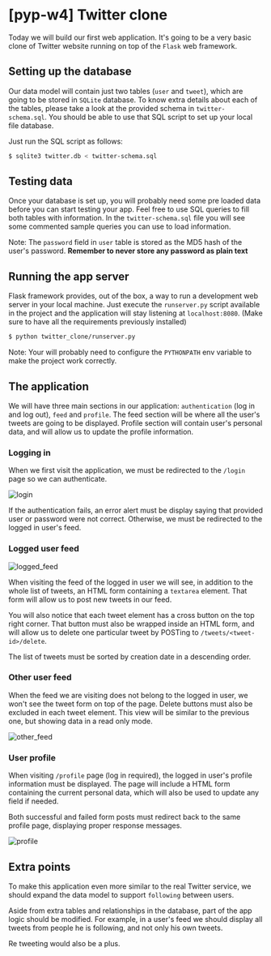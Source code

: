 # [pyp-w4] Twitter clone

Today we will build our first web application. It's going to be a very basic clone of Twitter website running on top of the `Flask` web framework.

## Setting up the database

Our data model will contain just two tables (`user` and `tweet`), which are going to be stored in `SQLite` database. To know extra details about each of the tables, please take a look at the provided schema in `twitter-schema.sql`. You should be able to use that SQL script to set up your local file database.

Just run the SQL script as follows:

```bash
$ sqlite3 twitter.db < twitter-schema.sql
```

## Testing data

Once your database is set up, you will probably need some pre loaded data before you can start testing your app. Feel free to use SQL queries to fill both tables with information. In the `twitter-schema.sql` file you will see some commented sample queries you can use to load information.

Note: The `password` field in `user` table is stored as the MD5 hash of the user's password. **Remember to never store any password as plain text**

## Running the app server

Flask framework provides, out of the box, a way to run a development web server in your local machine. Just execute the `runserver.py` script available in the project and the application will stay listening at `localhost:8080`. (Make sure to have all the requirements previously installed)

```bash
$ python twitter_clone/runserver.py
```

Note: Your will probably need to configure the `PYTHONPATH` env variable to make the project work correctly.

## The application

We will have three main sections in our application: `authentication` (log in and log out), `feed` and `profile`. The feed section will be where all the user's tweets are going to be displayed. Profile section will contain user's personal data, and will allow us to update the profile information.

### Logging in

When we first visit the application, we must be redirected to the `/login` page so we can authenticate.

![login](http://i.imgur.com/amnheCL.png)

If the authentication fails, an error alert must be display saying that provided user or password were not correct. Otherwise, we must be redirected to the logged in user's feed.

### Logged user feed

![logged_feed](http://i.imgur.com/rxdkXTb.png)

When visiting the feed of the logged in user we will see, in addition to the whole list of tweets, an HTML form containing a `textarea` element. That form will allow us to post new tweets in our feed.

You will also notice that each tweet element has a cross button on the top right corner. That button must also be wrapped inside an HTML form, and will allow us to delete one particular tweet by POSTing to `/tweets/<tweet-id>/delete`.

The list of tweets must be sorted by creation date in a descending order.

### Other user feed

When the feed we are visiting does not belong to the logged in user, we won't see the tweet form on top of the page. Delete buttons must also be excluded in each tweet element. This view will be similar to the previous one, but showing data in a read only mode.

![other_feed](http://i.imgur.com/8uiPqAS.png)

### User profile

When visiting `/profile` page (log in required), the logged in user's profile information must be displayed. The page will include a HTML form containing the current personal data, which will also be used to update any field if needed.

Both successful and failed form posts must redirect back to the same profile page, displaying proper response messages.

![profile](http://i.imgur.com/6QG7hNA.png)


## Extra points

To make this application even more similar to the real Twitter service, we should expand the data model to support `following` between users.

Aside from extra tables and relationships in the database, part of the app logic should be modified. For example, in a user's feed we should display all tweets from people he is following, and not only his own tweets.

Re tweeting would also be a plus.
